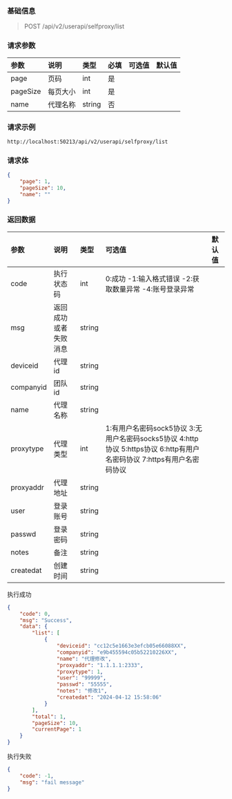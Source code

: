 ### 基础信息

> POST /api/v2/userapi/selfproxy/list

### 请求参数

| 参数 | 说明 | 类型 | 必填 | 可选值 | 默认值 |
| :--- | :--- | :-- | :--- | :---- | :----- |
| page | 页码 | int | 是   | | |
| pageSize | 每页大小 | int | 是   | | |
| name | 代理名称 | string | 否   | | |

### 请求示例

```
http://localhost:50213/api/v2/userapi/selfproxy/list
```  

### 请求体

```json
{
    "page": 1,
    "pageSize": 10,
    "name": ""
}
```

### 返回数据

| 参数 | 说明 | 类型 | 可选值 | 默认值 |
| :--- | :-- | :--- | :----- | :---- |
| code | 执行状态码 | int | 0:成功 -1:输入格式错误 -2:获取数量异常 -4:账号登录异常 | |
| msg  | 返回成功或者失败消息 | string | | |
| deviceid | 代理id | string | | |
| companyid | 团队id | string | | |
| name | 代理名称  | string | | |
| proxytype | 代理类型 | int | 1:有用户名密码sock5协议 3:无用户名密码socks5协议 4:http协议 5:https协议 6:http有用户名密码协议 7:https有用户名密码协议 | |
| proxyaddr | 代理地址 | string | | |
| user | 登录账号 | string | | |
| passwd | 登录密码 | string | | |
| notes | 备注 | string | | |
| createdat | 创建时间 | string | | |

执行成功

```json
{
    "code": 0,
    "msg": "Success",
    "data": {
        "list": [
            {
                "deviceid": "cc12c5e1663e3efcb05e66088XX",
                "companyid": "e9b455594c05b52210226XX",
                "name": "代理修改",
                "proxyaddr": "1.1.1.1:2333",
                "proxytype": 1,
                "user": "99999",
                "passwd": "55555",
                "notes": "修改1",
                "createdat": "2024-04-12 15:58:06"
            }
        ],
        "total": 1,
        "pageSize": 10,
        "currentPage": 1
    }
}
```

执行失败

```json
{
    "code": -1,
    "msg": "fail message"
}
```

